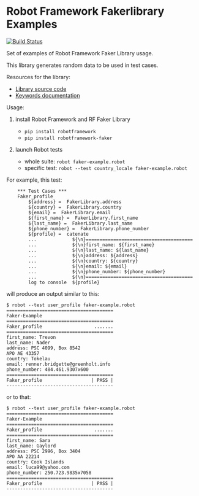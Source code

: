 # Robot Framework Fakerlibrary Examples

[![Build Status](https://travis-ci.org/laurentbristiel/robotframework-faker-example.svg?branch=master)](https://travis-ci.org/laurentbristiel/robotframework-faker-example)

Set of examples of Robot Framework Faker Library usage.

This library generates random data to be used in test cases.

Resources for the library:
- [Library source code](https://github.com/guykisel/robotframework-faker)
- [Keywords documentation](https://guykisel.github.io/robotframework-faker/)

Usage:

1. install Robot Framework and RF Faker Library
    - `pip install robotframework`
    - `pip install robotframework-faker`

2. launch Robot tests
    - whole suite: `robot faker-example.robot`
    - specific test: `robot --test country_locale faker-example.robot`
    

For example, this test:

```
    *** Test Cases ***
    Faker_profile
        ${address} =  FakerLibrary.address
        ${country} =  FakerLibrary.country
        ${email} =  FakerLibrary.email
        ${first_name} =  FakerLibrary.first_name
        ${last_name} =  FakerLibrary.last_name
        ${phone_number} =  FakerLibrary.phone_number
        ${profile} =  catenate
        ...             ${\n}=======================================
        ...             ${\n}first_name: ${first_name}
        ...             ${\n}last_name: ${last_name}
        ...             ${\n}address: ${address}
        ...             ${\n}country: ${country}
        ...             ${\n}email: ${email}
        ...             ${\n}phone_number: ${phone_number}
        ...             ${\n}=======================================
        log to console  ${profile}
```
will produce an output similar to this:

```
$ robot --test user_profile faker-example.robot
=======================================
Faker-Example
=======================================
Faker_profile                   .......
=======================================
first_name: Trevon
last_name: Nader
address: PSC 4099, Box 8542
APO AE 43357
country: Tokelau
email: renner.bridgette@greenholt.info
phone_number: 484.461.9307x600
=======================================
Faker_profile                  | PASS |
---------------------------------------
```
or to that:
```
$ robot --test user_profile faker-example.robot
=======================================
Faker-Example
=======================================
Faker_profile                   .......
=======================================
first_name: Sara
last_name: Gaylord
address: PSC 2996, Box 3404
APO AA 22214
country: Cook Islands
email: luca99@yahoo.com
phone_number: 250.723.9835x7058
=======================================
Faker_profile                  | PASS |
---------------------------------------
```